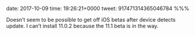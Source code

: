 date: 2017-10-09
time: 19:26:21+0000
tweet: 917471314365046784
%%%

Doesn’t seem to be possible to get off iOS betas after device detects update. I can’t install 11.0.2 because the 11.1 beta is in the way.
